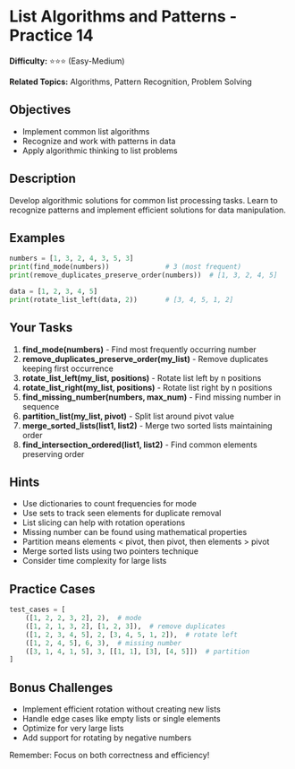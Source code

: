 # List Algorithms and Patterns - Practice 14

**Difficulty:** ⭐⭐⭐ (Easy-Medium)

**Related Topics:** Algorithms, Pattern Recognition, Problem Solving

## Objectives

- Implement common list algorithms
- Recognize and work with patterns in data
- Apply algorithmic thinking to list problems

## Description

Develop algorithmic solutions for common list processing tasks. Learn to recognize patterns and implement efficient solutions for data manipulation.

## Examples

```python
numbers = [1, 3, 2, 4, 3, 5, 3]
print(find_mode(numbers))              # 3 (most frequent)
print(remove_duplicates_preserve_order(numbers))  # [1, 3, 2, 4, 5]

data = [1, 2, 3, 4, 5]
print(rotate_list_left(data, 2))       # [3, 4, 5, 1, 2]
```

## Your Tasks

1. **find_mode(numbers)** - Find most frequently occurring number
2. **remove_duplicates_preserve_order(my_list)** - Remove duplicates keeping first occurrence
3. **rotate_list_left(my_list, positions)** - Rotate list left by n positions
4. **rotate_list_right(my_list, positions)** - Rotate list right by n positions
5. **find_missing_number(numbers, max_num)** - Find missing number in sequence
6. **partition_list(my_list, pivot)** - Split list around pivot value
7. **merge_sorted_lists(list1, list2)** - Merge two sorted lists maintaining order
8. **find_intersection_ordered(list1, list2)** - Find common elements preserving order

## Hints

- Use dictionaries to count frequencies for mode
- Use sets to track seen elements for duplicate removal
- List slicing can help with rotation operations
- Missing number can be found using mathematical properties
- Partition means elements < pivot, then pivot, then elements > pivot
- Merge sorted lists using two pointers technique
- Consider time complexity for large lists

## Practice Cases

```python
test_cases = [
    ([1, 2, 2, 3, 2], 2),  # mode
    ([1, 2, 1, 3, 2], [1, 2, 3]),  # remove duplicates
    ([1, 2, 3, 4, 5], 2, [3, 4, 5, 1, 2]),  # rotate left
    ([1, 2, 4, 5], 6, 3),  # missing number
    ([3, 1, 4, 1, 5], 3, [[1, 1], [3], [4, 5]])  # partition
]
```

## Bonus Challenges

- Implement efficient rotation without creating new lists
- Handle edge cases like empty lists or single elements
- Optimize for very large lists
- Add support for rotating by negative numbers

Remember: Focus on both correctness and efficiency!